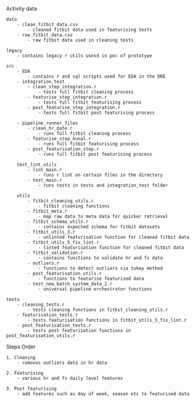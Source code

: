 Activity data

    data
        - clean_fitbit_data.csv
            - cleaned fitbit data used in featurising tests
        - raw_fitbit_data.csv
            - raw fitbit data used in cleaning tests

    legacy
        - contains legacy r utils usesd in poc of prototype

    src
        - EDA
            - contains r and sql scripts used for EDA in the DRE
        - integration_test
            - clean_step_integration.r
                - tests full fitbit cleaning process
            - featurise_step_integration.r
                - tests full fitbit featurising process
            - post_featurise_step_integration.r
                - tests full fitbit post featurising process
    
        - pipeline_runner_files
            - clean_hr_date.r
                - runs full fitbit cleaning process
            - featurise_step_kunal.r
                - runs full fitbit featurising process
            - post_featurisation_step.r
                - runs full fitbit post featurising process

        test_lint_utils
            - lint_main.r
                - runs r lint on certain files in the directory
            - test_main.r
                - runs tests in tests and integration_test folder

        utils
            - fitbit_cleaning_utils.r
                - fitbit cleaning functions
            - fitbit_meta.r
                - map raw data to meta data for quicker retrieval
            - fitbit_schema_utils.r
                - contains expected schema for fitbit datasets
            - fitbit_utils_3.r
                - unlinted featurisation function for cleaned fitbit data
            - fitbit_utils_5_fix_lint.r
                - linted featurisation function for cleaned fitbit data
            - fitbit_validation.r
                - contains functions to validate hr and fs data
            - outliers.r
                - functions to detect outliers via tukey method
            - post_featurisation_utils.r
                - functions to featurise featurised data
            - test_new_batch_system_data_2.r
                - universal pipeline orchestrator functions

    tests
        - cleaning_tests.r
            - tests cleaning functions in fitbit_cleaning_utils.r
        - featurisation_tests.r
            - tests featurisation functions in fitbit_utils_5_fix_lint.r
        - post_featurisation_tests.r
            - tests post featurisation functions in post_featurisation_utils.r


Steps Order
   
    1. Cleaning
        - removes outliers data in hr data

    2. Featurising
        - various hr and fs daily level features

    3. Post featurising
        - add features such as day of week, season etc to featurised data
